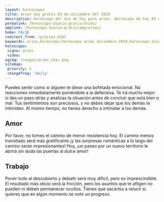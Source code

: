 ```yaml
---
layout: horoscopos
title: aries hoy gratis 03 de diciembre del 2019 
description: Horóscopo del dia de hoy para aries. Horoscopo de hoy 03 de diciembre del 2019. Las predicciones de amor, trabajo, vida personal gratis.
permalink: /horoscopo-diario-gratis/aries/
amplink: /horoscopo-diario-gratis/amp/aries/
home: FALSE
redirect_from: /p/aries.html
keywords: aries,horoscopo,horoscopo aries diciembre 2019,horoscopo aries hoy,tarot aries diciembre 2019,horoscopo aries,tarot aries hoy,horoscopo de hoy,horoscopo diario,tarot del amor,horoscopo de hoy aries,horoscopo diario del tarot, Horoscopo de hoy aries 03 de diciembre del 2019,horóscopo del día,signos zodiacales 2019, el horoscopo de hoy
horoscopo:
 signo: aries
 video:  
ogimg: /images/aries_char.png
sitemap:
 priority: 1
 changefreq: 'daily'
---
```



Puedes sentir como si alguien te diese una bofetada emocional. No reacciones inmediatamente poniéndote a la defensiva. Te irá mucho mejor si das un paso atrás y analizas la situación antes de concluir que está bien o mal. Tus sentimientos son preciosos, y no debes dejar que los demás te intimiden. Al mismo tiempo, no tienes derecho a intimidar a los demás.

## Amor

Por favor, no tomes el camino de menor resistencia hoy. El camino menos transitado será más gratificante ¡y las sorpresas románticas a lo largo del camino serán impresionantes! Hoy, ¡un paseo por un nuevo territorio le abrirá sin duda las puertas al dulce amor!

## Trabajo

Poner todo al descubierto y debatir será muy difícil, pero es imprescindible. El resultado más obvio será la fricción, pero los asuntos que te afligen no pueden ni deben permanecer ocultos. Tienes que sacarlos a relucir si quieres que en algún momento se note un progreso.